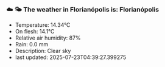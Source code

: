 ### ☁️ 🌤️  The weather in Florianópolis is: Florianópolis

- Temperature: 14.34°C
- On flesh: 14.1°C
- Relative air humidity: 87%
- Rain: 0.0 mm
- Description: Clear sky
- last updated: 2025-07-23T04:39:27.399275
